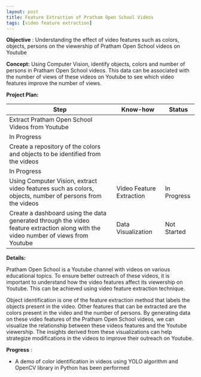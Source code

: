 ```yaml
---
layout: post
title: Feature Extraction of Pratham Open School Videos
tags: [video feature extraction]
---
```


**Objective** : Understanding the effect of video features such as colors, objects, persons on the viewership of Pratham Open School videos on Youtube

**Concept:** Using Computer Vision, identify objects, colors and number of persons in Pratham Open School videos. This data can be associated with the number of views of these videos on Youtube to see which video features improve the number of views.

**Project Plan:**

| Step | Know-how | Status |
| --- | --- | --- |
| Extract Pratham Open School Videos from Youtube |
 | In Progress |
| Create a repository of the colors and objects to be identified from the videos |
 | In Progress |
| Using Computer Vision, extract video features such as colors, objects, number of persons from the videos | Video Feature Extraction | In Progress |
| Create a dashboard using the data generated through the video feature extraction along with the video number of views from Youtube | Data Visualization | Not Started |

**Details:**

Pratham Open School is a Youtube channel with videos on various educational topics. To ensure better outreach of these videos, it is important to understand how the video features affect its viewership on Youtube. This can be achieved using video feature extraction technique.

Object identification is one of the feature extraction method that labels the objects present in the video. Other features that can be extracted are the colors present in the video and the number of persons. By generating data on these video features of the Pratham Open School videos, we can visualize the relationship between these videos features and the Youtube viewership. The insights derived from these visualizations can help strategize modifications in the videos to improve their outreach on Youtube.

**Progress** :

- A demo of color identification in videos using YOLO algorithm and OpenCV library in Python has been performed
